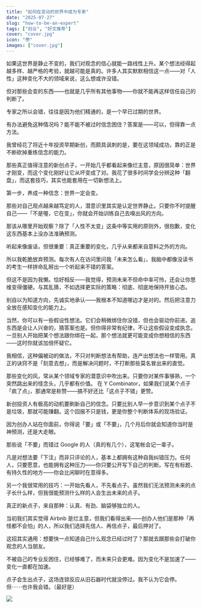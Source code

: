 ```yaml
---
title: "如何在变动的世界中成为专家"
date: "2025-07-27"
slug: "how-to-be-an-expert"
tags: ["创业", "好文推荐"]
cover: "cover.jpg"
icon: "😎"
images: ["cover.jpg"]
---
```

如果这世界是静止不变的，我们对观念的信心就能一路线性上升。某个想法经得起越多样、越严格的考验，就越可能是真的。许多人其实默默相信这一点——对「人性」这种变化不大的领域来说，这么想或许没错。



但对那些会变的东西——也就是几乎所有其他事物——你就不能再这样信任自己的判断了。



专家之所以会错，往往是因为他们精通的，是一个早已过期的世界。



有办法避免这种情况吗？能不能不被过时信念困住？答案是——可以，但得靠一点方法。



我曾经花了将近十年投资早期新创，而颇具讽刺的是，要在这领域成功，靠的正是不断砍掉重练信念的能力。



那些真正值得注意的新创点子，一开始几乎都看起来像烂主意，原因很简单：世界才刚变，而这个变化刚好让它从坏变成了对。我花了很多时间学会分辨这种「翻盘」，而这套技巧，其实也能套用在一切新想法上。



第一步，养成一种信念：世界一定会变。



那些对自己观点越来越笃定的人，潜意识里其实是认定世界静止。只要你不时提醒自己——「不是喔，它在变」，你就会开始训练自己去嗅出风的方向。



那该从哪里开始观察？除了「人性不太变」这条中等实用的原则外，很抱歉，变化这东西基本上没办法准确预测。



听起来像废话，但很重要：真正重要的变化，几乎从来都来自意料之外的方向。



所以我乾脆放弃预测。每次有人在访问里问我「未来怎么看」，我脑中都像没读书的考生一样拼命乱掰出一个听起来不错的答案。



但这不是因为我懒。恰好相反——我觉得，预测未来不但命中率可怜，还会让你思维变得僵硬。与其乱猜，不如选择更实际的策略：彻底、彻底地保持开放心态。



别自以为知道方向，先诚实地承认——我根本不知道哪边才是对的。然后把注意力全放在感知变化的能力上。



当然，你可以有一些假设性想法。它们会稍微绑住你没错，但也会驱动你前进。追东西是会让人兴奋的，猜答案也是。但你得非常有纪律，不让这些假设变成执念。
一旦别人开始把某个想法跟你绑在一起，那个想法就更可能变成你想相信的东西——这时你就该加倍怀疑它。



我相信，这种偏被动的做法，不只对判断想法有帮助，连产出想法也一样管用。真正的诀窍不是「刻意去想」，而是解决问题时，不打断那些莫名冒出来的直觉。



那些变化的风，常从某个领域专家的潜意识中吹出来。只要你对某件事够熟，一个突然跳出来的怪念头，几乎都有价值。
在 Y Combinator，如果我们说某个点子「疯了点」，那通常是称赞——搞不好还比「这点子不错」更赞。



新创投资人有极高的动机要刷新自己的信念。只要比别人早一步意识到某个点子不是垃圾，那就可能赚翻。这个回报不只是钱，更是你整个判断体系的现场验证。



因为创办人站在你面前，你得说「要」或「不要」，几个月后你就会知道你当时是神预测，还是大走眼。



那些说「不要」而错过 Google 的人（真的有几个），这笔帐会记一辈子。



凡是对想法要「下注」而非只评论的人，基本上都拥有这种自我纠错压力。任何人，只要愿意，也能拥有这种压力——你只要公开写下自己的判断。写在有标题、有持久性的地方——你会比闲聊时在意得多。



另一个我很常用的技巧：一开始先看人，不先看点子。虽然我们无法预测未来的点子长什么样，但我很能预测什么样的人会生出未来的点子。



真正的新点子，来自那种：认真、有劲、脑袋够独立的人。



当初我们其实觉得 Airbnb 是烂主意，但我们看得出来——创办人他们是那种「再怪都不会怕」的人，所以我们选择先信人、再信点子，最后押对了。



这招其实通用：想要快一点知道自己什么观念已经过时了？那就去跟那些会打破你观念的人当朋友。



不被自己的专业反困住，已经够难了，而未来只会更难。因为变化不是加速了——变化一直都在加速。



点子会生出点子，这场连锁反应从旧石器时代就没停过。我不认为它会停。
但⋯⋯也许我会错。（最好是）




![](https://prod-files-secure.s3.us-west-2.amazonaws.com/112d0858-5090-4d34-a606-b75eb8d65fd2/46476355-9cf3-4e99-9b7a-3531bc426380/1000202064.png?X-Amz-Algorithm=AWS4-HMAC-SHA256&X-Amz-Content-Sha256=UNSIGNED-PAYLOAD&X-Amz-Credential=ASIAZI2LB466XXOJI6FD%2F20251015%2Fus-west-2%2Fs3%2Faws4_request&X-Amz-Date=20251015T093401Z&X-Amz-Expires=3600&X-Amz-Security-Token=IQoJb3JpZ2luX2VjEMr%2F%2F%2F%2F%2F%2F%2F%2F%2F%2FwEaCXVzLXdlc3QtMiJHMEUCIHsnbvADgvqkOsZ9gwj9cjTXtyRic34BrsTHRqqnycqkAiEA%2Bj5o9NI8WQA3GttjtpbMmHy10x%2FoNEa9DOA%2Flp8piLUq%2FwMIcxAAGgw2Mzc0MjMxODM4MDUiDObJX3CT5AUuAMljsCrcAyEn5CnQWqCjnB%2BipJPfuBPMHtlie4Z4lI4clr99%2FrONVye2blpgarq%2Bc9u1LC4Ql6vDJeAzpnqnlrDpEA1yFD7cRjRrAVy%2FaFqO6XXzonHzc1zDJwj8Ir4q5Q0Wo20q3cvuf5Xycwb7VWiGtoy7uinrfJyaeNASwpzoRNQRSWFe6WepRykK%2FWTC8bNU5hgUDJ8fWo5SKaynMOn0GWyT9JSNKe06bq7tn4rMcol1MCbA3cZ0y%2FdSGwxlMcB%2FXrWwoNMCyDTfZq60FMkD0Xnn8PB4cRCOssI9nG%2BBGxk%2FF82gtooqfIcht6lRnuB%2FDSEBVlWM8Rx3HFOsMU8sVsEmVco7EUqpPUAsTKIJB2X1r1PdlTLsybmfnQbl7C7RMR5BfzC5SIir4Ol%2Fcb7cpOmCv1Rwec60ZDxslesSZc%2F9w3PVJz6xogIHMiZ%2Bda24j5l8QZIEsUdyQAr0%2F4VlnM6ZFIS50WSI75VQFM0EWn%2BhH%2FAL1ggIt%2FKNgapZ%2Bt0f%2BFtAGvboMBAEaW0au%2F1kcU%2FYmbLyGq9mW0%2B0fngSO6ddF5pjJlu3cshvJLtIzmr9z7F5I2oOmnEFzN1mka9rklZkO8gmogCwcypowLLifArmenopbyUGpmtw%2F0JIr1nCMLjSvccGOqUBv4sA84Y%2Fo0AC7iTT7kysKR8YK8WU07HbR%2BkDeebhe%2Bxwh2UzelboTCWRc1XauNwVYrIX4splvn7GPfVJ0CS02YdSnnSgAtu0RMXw%2FRYbqk2JpsBnmTF7r8YUJmPBwVr2XwWkMtXhbmv7CSQOZ1KkuykflM4HS4oL42WLt0%2BJJ8sifkuf1y1FWfWXBhW3%2FZcB61ST9hBv4Asp6Tp1xvui588tchaH&X-Amz-Signature=4ad10bd16ca7a86052a2b0039eaa7b198935eef4ab803726015fa1d1326e6ea6&X-Amz-SignedHeaders=host&x-amz-checksum-mode=ENABLED&x-id=GetObject)

